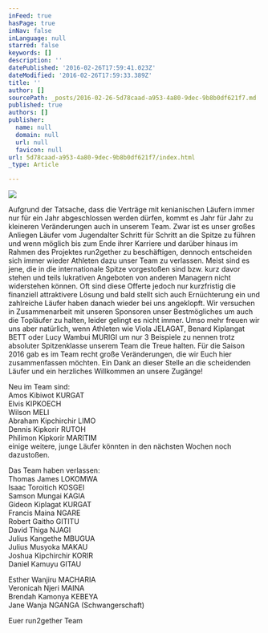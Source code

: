 ```yaml
---
inFeed: true
hasPage: true
inNav: false
inLanguage: null
starred: false
keywords: []
description: ''
datePublished: '2016-02-26T17:59:41.023Z'
dateModified: '2016-02-26T17:59:33.389Z'
title: ''
author: []
sourcePath: _posts/2016-02-26-5d78caad-a953-4a80-9dec-9b8b0df621f7.md
published: true
authors: []
publisher:
  name: null
  domain: null
  url: null
  favicon: null
url: 5d78caad-a953-4a80-9dec-9b8b0df621f7/index.html
_type: Article

---
```

![](https://the-grid-user-content.s3-us-west-2.amazonaws.com/d8c946e0-aecf-4cf8-aeb5-e0987407aa70.jpg)

Aufgrund der Tatsache, dass die Verträge mit kenianischen Läufern immer nur für ein Jahr abgeschlossen werden dürfen, kommt es Jahr für Jahr zu kleineren Veränderungen auch in unserem Team. Zwar ist es unser großes Anliegen Läufer vom Jugendalter Schritt für Schritt an die Spitze zu führen und wenn möglich bis zum Ende ihrer Karriere und darüber hinaus im Rahmen des Projektes run2gether zu beschäftigen, dennoch entscheiden sich immer wieder Athleten dazu unser Team zu verlassen. Meist sind es jene, die in die internationale Spitze vorgestoßen sind bzw. kurz davor stehen und teils lukrativen Angeboten von anderen Managern nicht widerstehen können. Oft sind diese Offerte jedoch nur kurzfristig die finanziell attraktivere Lösung und bald stellt sich auch Ernüchterung ein und zahlreiche Läufer haben danach wieder bei uns angeklopft. Wir versuchen in Zusammenarbeit mit unseren Sponsoren unser Bestmögliches um auch die Topläufer zu halten, leider gelingt es nicht immer. Umso mehr freuen wir uns aber natürlich, wenn Athleten wie Viola JELAGAT, Benard Kiplangat BETT oder Lucy Wambui MURIGI um nur 3 Beispiele zu nennen trotz absoluter Spitzenklasse unserem Team die Treue halten. Für die Saison 2016 gab es im Team recht große Veränderungen, die wir Euch hier zusammenfassen möchten. Ein Dank an dieser Stelle an die scheidenden Läufer und ein herzliches Willkommen an unsere Zugänge!

Neu im Team sind:  
Amos Kibiwot KURGAT  
Elvis KIPKOECH  
Wilson MELI  
Abraham Kipchirchir LIMO  
Dennis Kipkorir RUTOH  
Philimon Kipkorir MARITIM  
einige weitere, junge Läufer könnten in den nächsten Wochen noch dazustoßen.

Das Team haben verlassen:  
Thomas James LOKOMWA  
Isaac Toroitich KOSGEI  
Samson Mungai KAGIA  
Gideon Kiplagat KURGAT  
Francis Maina NGARE  
Robert Gaitho GITITU  
David Thiga NJAGI  
Julius Kangethe MBUGUA  
Julius Musyoka MAKAU  
Joshua Kipchirchir KORIR  
Daniel Kamuyu GITAU

Esther Wanjiru MACHARIA  
Veronicah Njeri MAINA  
Brendah Kamonya KEBEYA  
Jane Wanja NGANGA (Schwangerschaft)

Euer run2gether Team